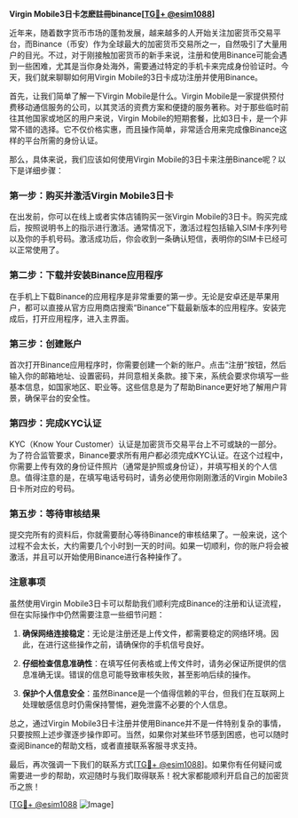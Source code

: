 **Virgin Mobile3日卡怎麽註冊binance[[TG💪+ @esim1088](https://t.me/s/esim1088)]**

近年来，随着数字货币市场的蓬勃发展，越来越多的人开始关注加密货币交易平台，而Binance（币安）作为全球最大的加密货币交易所之一，自然吸引了大量用户的目光。不过，对于刚接触加密货币的新手来说，注册和使用Binance可能会遇到一些困难，尤其是当你身处海外，需要通过特定的手机卡来完成身份验证时。今天，我们就来聊聊如何用Virgin Mobile的3日卡成功注册并使用Binance。

首先，让我们简单了解一下Virgin Mobile是什么。Virgin Mobile是一家提供预付费移动通信服务的公司，以其灵活的资费方案和便捷的服务著称。对于那些临时前往其他国家或地区的用户来说，Virgin Mobile的短期套餐，比如3日卡，是一个非常不错的选择。它不仅价格实惠，而且操作简单，非常适合用来完成像Binance这样的平台所需的身份认证。

那么，具体来说，我们应该如何使用Virgin Mobile的3日卡来注册Binance呢？以下是详细步骤：

### 第一步：购买并激活Virgin Mobile3日卡

在出发前，你可以在线上或者实体店铺购买一张Virgin Mobile的3日卡。购买完成后，按照说明书上的指示进行激活。通常情况下，激活过程包括输入SIM卡序列号以及你的手机号码。激活成功后，你会收到一条确认短信，表明你的SIM卡已经可以正常使用了。

### 第二步：下载并安装Binance应用程序

在手机上下载Binance的应用程序是非常重要的第一步。无论是安卓还是苹果用户，都可以直接从官方应用商店搜索“Binance”下载最新版本的应用程序。安装完成后，打开应用程序，进入主界面。

### 第三步：创建账户

首次打开Binance应用程序时，你需要创建一个新的账户。点击“注册”按钮，然后输入你的邮箱地址、设置密码，并同意相关条款。接下来，系统会要求你填写一些基本信息，如国家地区、职业等。这些信息是为了帮助Binance更好地了解用户背景，确保平台的安全性。

### 第四步：完成KYC认证

KYC（Know Your Customer）认证是加密货币交易平台上不可或缺的一部分。为了符合监管要求，Binance要求所有用户都必须完成KYC认证。在这个过程中，你需要上传有效的身份证件照片（通常是护照或身份证），并填写相关的个人信息。值得注意的是，在填写电话号码时，请务必使用你刚刚激活的Virgin Mobile3日卡所对应的号码。

### 第五步：等待审核结果

提交完所有的资料后，你就需要耐心等待Binance的审核结果了。一般来说，这个过程不会太长，大约需要几个小时到一天的时间。如果一切顺利，你的账户将会被激活，并且可以开始使用Binance进行各种操作了。

### 注意事项

虽然使用Virgin Mobile3日卡可以帮助我们顺利完成Binance的注册和认证流程，但在实际操作中仍然需要注意一些细节问题：

1. **确保网络连接稳定**：无论是注册还是上传文件，都需要稳定的网络环境。因此，在进行这些操作之前，请确保你的手机信号良好。
   
2. **仔细检查信息准确性**：在填写任何表格或上传文件时，请务必保证所提供的信息准确无误。错误的信息可能导致审核失败，甚至影响后续的操作。

3. **保护个人信息安全**：虽然Binance是一个值得信赖的平台，但我们在互联网上处理敏感信息时仍需保持警惕，避免泄露不必要的个人信息。

总之，通过Virgin Mobile3日卡注册并使用Binance并不是一件特别复杂的事情，只要按照上述步骤逐步操作即可。当然，如果你对某些环节感到困惑，也可以随时查阅Binance的帮助文档，或者直接联系客服寻求支持。

最后，再次强调一下我们的联系方式[[TG💪+ @esim1088](https://t.me/s/esim1088)]。如果你有任何疑问或需要进一步的帮助，欢迎随时与我们取得联系！祝大家都能顺利开启自己的加密货币之旅！

[[TG💪+ @esim1088](https://t.me/s/esim1088) ![Image](https://i.postimg.cc/4NQfJmqS/Snipaste-2025-05-13-00-14-12.png)]